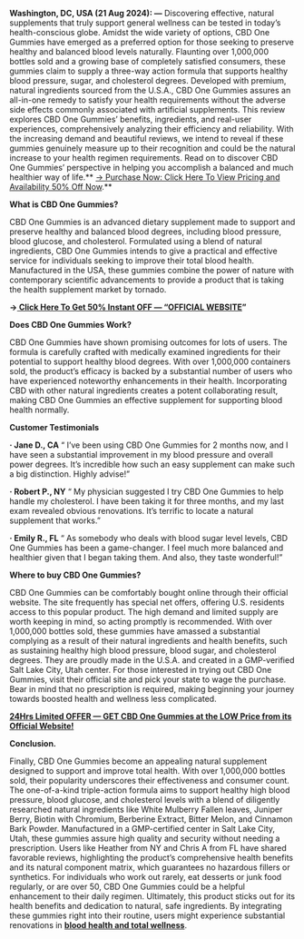 
**Washington, DC, USA (21 Aug 2024): —** Discovering effective, natural supplements that truly support general wellness can be tested in today’s health-conscious globe. Amidst the wide variety of options, CBD One Gummies have emerged as a preferred option for those seeking to preserve healthy and balanced blood levels naturally. Flaunting over 1,000,000 bottles sold and a growing base of completely satisfied consumers, these gummies claim to supply a three-way action formula that supports healthy blood pressure, sugar, and cholesterol degrees. Developed with premium, natural ingredients sourced from the U.S.A., CBD One Gummies assures an all-in-one remedy to satisfy your health requirements without the adverse side effects commonly associated with artificial supplements. This review explores CBD One Gummies’ benefits, ingredients, and real-user experiences, comprehensively analyzing their efficiency and reliability. With the increasing demand and beautiful reviews, we intend to reveal if these gummies genuinely measure up to their recognition and could be the natural increase to your health regimen requirements. Read on to discover CBD One Gummies’ perspective in helping you accomplish a balanced and much healthier way of life.** [→ Purchase Now: Click Here To View Pricing and Availability 50% Off Now](https://supplementcarts.com/cbd-one-gummies-official/).**


**What is CBD One Gummies?**

CBD One Gummies is an advanced dietary supplement made to support and preserve healthy and balanced blood degrees, including blood pressure, blood glucose, and cholesterol. Formulated using a blend of natural ingredients, CBD One Gummies intends to give a practical and effective service for individuals seeking to improve their total blood health. Manufactured in the USA, these gummies combine the power of nature with contemporary scientific advancements to provide a product that is taking the health supplement market by tornado.


**→[ Click Here To Get 50% Instant OFF — “OFFICIAL WEBSITE](https://supplementcarts.com/cbd-one-gummies-official/)”**



**Does CBD One Gummies Work?**

CBD One Gummies have shown promising outcomes for lots of users. The formula is carefully crafted with medically examined ingredients for their potential to support healthy blood degrees. With over 1,000,000 containers sold, the product’s efficacy is backed by a substantial number of users who have experienced noteworthy enhancements in their health. Incorporating CBD with other natural ingredients creates a potent collaborating result, making CBD One Gummies an effective supplement for supporting blood health normally.


**Customer Testimonials**

**· Jane D., CA**
“ I’ve been using CBD One Gummies for 2 months now, and I have seen a substantial improvement in my blood pressure and overall power degrees. It’s incredible how such an easy supplement can make such a big distinction. Highly advise!”

**· Robert P., NY**
“ My physician suggested I try CBD One Gummies to help handle my cholesterol. I have been taking it for three months, and my last exam revealed obvious renovations. It’s terrific to locate a natural supplement that works.”

**· Emily R., FL**
“ As somebody who deals with blood sugar level levels, CBD One Gummies has been a game-changer. I feel much more balanced and healthier given that I began taking them. And also, they taste wonderful!”


**Where to buy CBD One Gummies?**

CBD One Gummies can be comfortably bought online through their official website. The site frequently has special net offers, offering U.S. residents access to this popular product. The high demand and limited supply are worth keeping in mind, so acting promptly is recommended. With over 1,000,000 bottles sold, these gummies have amassed a substantial complying as a result of their natural ingredients and health benefits, such as sustaining healthy high blood pressure, blood sugar, and cholesterol degrees. They are proudly made in the U.S.A. and created in a GMP-verified Salt Lake City, Utah center. For those interested in trying out CBD One Gummies, visit their official site and pick your state to wage the purchase. Bear in mind that no prescription is required, making beginning your journey towards boosted health and wellness less complicated.


**[24Hrs Limited OFFER — GET CBD One Gummies at the LOW Price from its Official Website!](https://supplementcarts.com/cbd-one-gummies-official/)**


**Conclusion.**

Finally, CBD One Gummies become an appealing natural supplement designed to support and improve total health. With over 1,000,000 bottles sold, their popularity underscores their effectiveness and consumer count. The one-of-a-kind triple-action formula aims to support healthy high blood pressure, blood glucose, and cholesterol levels with a blend of diligently researched natural ingredients like White Mulberry Fallen leaves, Juniper Berry, Biotin with Chromium, Berberine Extract, Bitter Melon, and Cinnamon Bark Powder.
Manufactured in a GMP-certified center in Salt Lake City, Utah, these gummies assure high quality and security without needing a prescription. Users like Heather from NY and Chris A from FL have shared favorable reviews, highlighting the product’s comprehensive health benefits and its natural component matrix, which guarantees no hazardous fillers or synthetics.
For individuals who work out rarely, eat desserts or junk food regularly, or are over 50, CBD One Gummies could be a helpful enhancement to their daily regimen. Ultimately, this product sticks out for its health benefits and dedication to natural, safe ingredients. By integrating these gummies right into their routine, users might experience substantial renovations in **[blood health and total wellness](https://bingnews24x7.com/)**.
